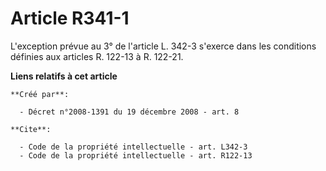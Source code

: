 # Article R341-1

L'exception prévue au 3° de l'article L. 342-3 s'exerce dans les conditions définies aux articles R. 122-13 à R. 122-21.

**Liens relatifs à cet article**

	**Créé par**:

	  - Décret n°2008-1391 du 19 décembre 2008 - art. 8

	**Cite**:

	  - Code de la propriété intellectuelle - art. L342-3
	  - Code de la propriété intellectuelle - art. R122-13
